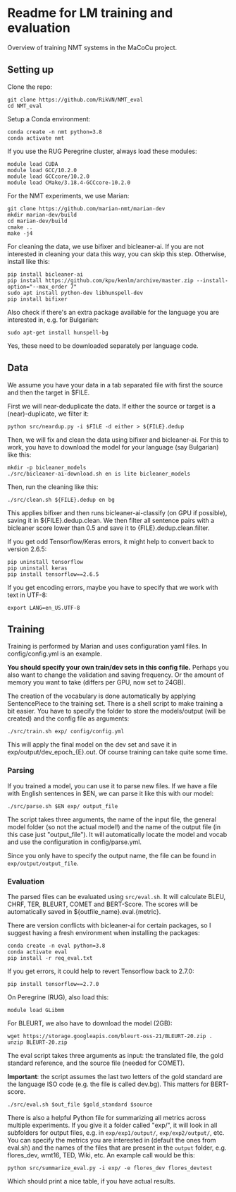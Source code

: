 # Readme for LM training and evaluation

Overview of training NMT systems in the MaCoCu project.

## Setting up

Clone the repo:

```
git clone https://github.com/RikVN/NMT_eval
cd NMT_eval
```

Setup a Conda environment:

```
conda create -n nmt python=3.8
conda activate nmt
```

If you use the RUG Peregrine cluster, always load these modules:

```
module load CUDA
module load GCC/10.2.0
module load GCCcore/10.2.0
module load CMake/3.18.4-GCCcore-10.2.0
```

For the NMT experiments, we use Marian:

```
git clone https://github.com/marian-nmt/marian-dev
mkdir marian-dev/build
cd marian-dev/build
cmake ..
make -j4
```

For cleaning the data, we use bifixer and bicleaner-ai. If you are not interested in cleaning your data this way, you can skip this step. Otherwise, install like this:

```
pip install bicleaner-ai
pip install https://github.com/kpu/kenlm/archive/master.zip --install-option="--max_order 7"
sudo apt install python-dev libhunspell-dev
pip install bifixer
```

Also check if there's an extra package available for the language you are interested in, e.g. for Bulgarian:

```
sudo apt-get install hunspell-bg
```

Yes, these need to be downloaded separately per language code.

## Data

We assume you have your data in a tab separated file with first the source and then the target in $FILE.

First we will near-deduplicate the data. If either the source or target is a (near)-duplicate, we filter it:

```
python src/neardup.py -i $FILE -d either > ${FILE}.dedup
```

Then, we will fix and clean the data using bifixer and bicleaner-ai. For this to work, you have to download the model for your language (say Bulgarian) like this:

```
mkdir -p bicleaner_models
./src/bicleaner-ai-download.sh en is lite bicleaner_models
```

Then, run the cleaning like this:

```
./src/clean.sh ${FILE}.dedup en bg
```

This applies bifixer and then runs bicleaner-ai-classify (on GPU if possible), saving it in ${FILE}.dedup.clean. We then filter all sentence pairs with a bicleaner score lower than 0.5 and save it to {FILE}.dedup.clean.filter.

If you get odd Tensorflow/Keras errors, it might help to convert back to version 2.6.5:

```
pip uninstall tensorflow
pip uninstall keras
pip install tensorflow==2.6.5
```

If you get encoding errors, maybe you have to specify that we work with text in UTF-8:

```
export LANG=en_US.UTF-8
```

## Training

Training is performed by Marian and uses configuration yaml files. In config/config.yml is an example.

**You should specify your own train/dev sets in this config file.** Perhaps you also want to change the validation and saving frequency. Or the amount of memory you want to take (differs per GPU, now set to 24GB).

The creation of the vocabulary is done automatically by applying SentencePiece to the training set. There is a shell script to make training a bit easier. You have to specify the folder to store the models/output (will be created) and the config file as arguments:

```
./src/train.sh exp/ config/config.yml
```

This will apply the final model on the dev set and save it in exp/output/dev_epoch_{E}.out. Of course training can take quite some time.

### Parsing

If you trained a model, you can use it to parse new files. If we have a file with English sentences in $EN, we can parse it like this with our model:

```
./src/parse.sh $EN exp/ output_file
```

The script takes three arguments, the name of the input file, the general model folder (so not the actual model!) and the name of the output file (in this case just "output_file"). It will automatically locate the model and vocab and use the configuration in config/parse.yml.

Since you only have to specify the output name, the file can be found in ``exp/output/output_file``.

### Evaluation

The parsed files can be evaluated using ``src/eval.sh``. It will calculate BLEU, CHRF, TER, BLEURT, COMET and BERT-Score. The scores will be automatically saved in ${outfile_name}.eval.{metric}.

There are version conflicts with bicleaner-ai for certain packages, so I suggest having a fresh environment when installing the packages:

```
conda create -n eval python=3.8
conda activate eval
pip install -r req_eval.txt
```

If you get errors, it could help to revert Tensorflow back to 2.7.0:

```
pip install tensorflow==2.7.0
```

On Peregrine (RUG), also load this:

```
module load GLibmm
```

For BLEURT, we also have to download the model (2GB):

```
wget https://storage.googleapis.com/bleurt-oss-21/BLEURT-20.zip .
unzip BLEURT-20.zip
```

The eval script takes three arguments as input: the translated file, the gold standard reference, and the source file (needed for COMET).

**Important**: the script assumes the last two letters of the gold standard are the language ISO code (e.g. the file is called dev.bg). This matters for BERT-score.

```
./src/eval.sh $out_file $gold_standard $source
```

There is also a helpful Python file for summarizing all metrics across multiple experiments. If you give it a folder called "exp/", it will look in all subfolders for output files, e.g. in ``exp/exp1/output/``, ``exp/exp2/output/``, etc. You can specify the metrics you are interested in (default the ones from eval.sh) and the names of the files that are present in the ``output`` folder, e.g. flores_dev, wmt16, TED, Wiki, etc. An example call would be this:

```
python src/summarize_eval.py -i exp/ -e flores_dev flores_devtest
```

Which should print a nice table, if you have actual results.
